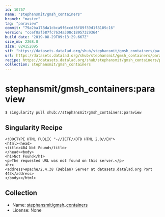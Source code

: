 ```yaml
---
id: 10757
name: "stephansmit/gmsh_containers"
branch: "master"
tag: "paraview"
commit: "79a2ba178da1cbca9f6ccd36f89f39d1f8109c16"
version: "ccef0af587fc7634a308c18957329364"
build_date: "2019-08-29T09:13:29.667Z"
size_mb: 2268.0
size: 824152095
sif: "https://datasets.datalad.org/shub/stephansmit/gmsh_containers/paraview/2019-08-29-79a2ba17-ccef0af5/ccef0af587fc7634a308c18957329364.sif"
url: https://datasets.datalad.org/shub/stephansmit/gmsh_containers/paraview/2019-08-29-79a2ba17-ccef0af5/
recipe: https://datasets.datalad.org/shub/stephansmit/gmsh_containers/paraview/2019-08-29-79a2ba17-ccef0af5/Singularity
collection: stephansmit/gmsh_containers
---
```


# stephansmit/gmsh_containers:paraview

```bash
$ singularity pull shub://stephansmit/gmsh_containers:paraview
```

## Singularity Recipe

```singularity
<!DOCTYPE HTML PUBLIC "-//IETF//DTD HTML 2.0//EN">
<html><head>
<title>404 Not Found</title>
</head><body>
<h1>Not Found</h1>
<p>The requested URL was not found on this server.</p>
<hr>
<address>Apache/2.4.38 (Debian) Server at datasets.datalad.org Port 443</address>
</body></html>
```

## Collection

 - Name: [stephansmit/gmsh_containers](https://github.com/stephansmit/gmsh_containers)
 - License: None

